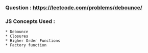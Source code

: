 ### Question : https://leetcode.com/problems/debounce/

### JS Concepts Used :

    * Debounce
    * Closures
    * Higher Order Functions
    * Factory function
